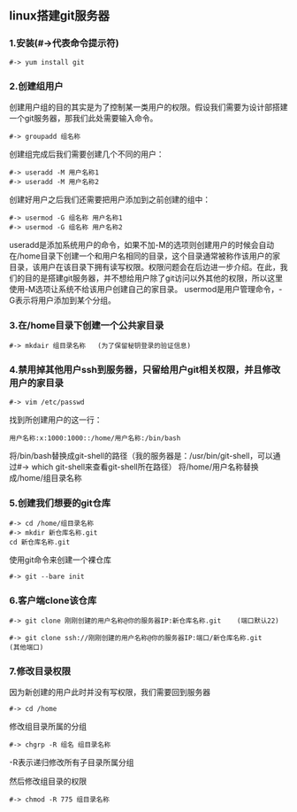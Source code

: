 ## linux搭建git服务器

### 1.安装(#->代表命令提示符)

	#-> yum install git
	

### 2.创建组用户
	
创建用户组的目的其实是为了控制某一类用户的权限。假设我们需要为设计部搭建一个git服务器，那我们此处需要输入命令。

	#-> groupadd 组名称

创建组完成后我们需要创建几个不同的用户：

	#-> useradd -M 用户名称1
	#-> useradd -M 用户名称2

创建好用户之后我们还需要把用户添加到之前创建的组中：

	#-> usermod -G 组名称 用户名称1
	#-> usermod -G 组名称 用户名称2

useradd是添加系统用户的命令，如果不加-M的选项则创建用户的时候会自动在/home目录下创建一个和用户名相同的目录，这个目录通常被称作该用户的家目录，该用户在该目录下拥有读写权限。权限问题会在后边进一步介绍。在此，我们的目的是搭建git服务器，并不想给用户除了git访问以外其他的权限，所以这里使用-M选项让系统不给该用户创建自己的家目录。
usermod是用户管理命令，-G表示将用户添加到某个分组。

### 3.在/home目录下创建一个公共家目录
	
	#-> mkdair 组目录名称   (为了保留秘钥登录的验证信息)

### 4.禁用掉其他用户ssh到服务器，只留给用户git相关权限，并且修改用户的家目录

	#-> vim /etc/passwd

找到所创建用户的这一行：

	用户名称:x:1000:1000::/home/用户名称:/bin/bash

将/bin/bash替换成git-shell的路径（我的服务器是：/usr/bin/git-shell，可以通过#-> which git-shell来查看git-shell所在路径） 将/home/用户名称替换成/home/组目录名称
	
### 5.创建我们想要的git仓库
	
	#-> cd /home/组目录名称
	#-> mkdir 新仓库名称.git
	cd 新仓库名称.git

使用git命令来创建一个裸仓库

	#-> git --bare init

### 6.客户端clone该仓库

	#-> git clone 刚刚创建的用户名称@你的服务器IP:新仓库名称.git    (端口默认22)

	#-> git clone ssh://刚刚创建的用户名称@你的服务器IP:端口/新仓库名称.git    (其他端口)

### 7.修改目录权限

因为新创建的用户此时并没有写权限，我们需要回到服务器

	#-> cd /home

修改组目录所属的分组

	#-> chgrp -R 组名 组目录名称

-R表示递归修改所有子目录所属分组

然后修改组目录的权限
	
	#-> chmod -R 775 组目录名称



